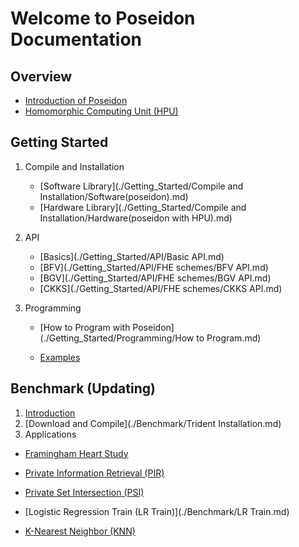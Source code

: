 # Welcome to Poseidon Documentation

## Overview

* [Introduction of Poseidon](./Overview/Poseidon_Basics.md)
* [Homomorphic Computing Unit (HPU)](./Overview/HPU.md)



## Getting Started

1. Compile and Installation

     * [Software Library](./Getting_Started/Compile and Installation/Software(poseidon).md)
     * [Hardware Library](./Getting_Started/Compile and Installation/Hardware(poseidon with HPU).md)

     

2. API

     * [Basics](./Getting_Started/API/Basic API.md)
     * [BFV](./Getting_Started/API/FHE schemes/BFV API.md)
     * [BGV](./Getting_Started/API/FHE schemes/BGV API.md)
     * [CKKS](./Getting_Started/API/FHE schemes/CKKS API.md)

     

3. Programming

     * [How to Program with Poseidon](./Getting_Started/Programming/How to Program.md)

     * [Examples](./Getting_Started/Programming/Examples.md)




## Benchmark (Updating)

1. [Introduction](./Benchmark/Introduction.md)
2. [Download and Compile](./Benchmark/Trident Installation.md)
3. Applications





* [Framingham Heart Study](./Benchmark/Framingham.md)

* [Private Information Retrieval (PIR)](./Benchmark/pir_bfv.md)
* [Private Set Intersection (PSI)](./Benchmark/PSI.md)
* [Logistic Regression Train (LR Train)](./Benchmark/LR Train.md)
* [K-Nearest Neighbor (KNN)](./Benchmark/knn.md)
